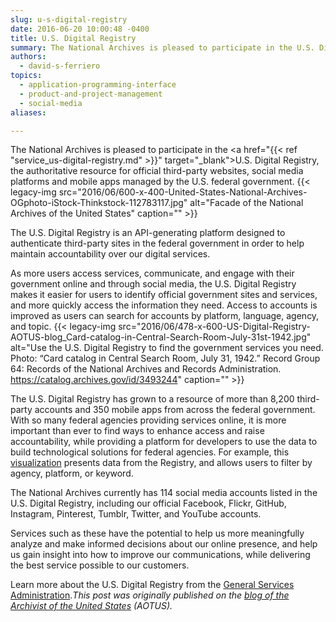 ```yaml
---
slug: u-s-digital-registry
date: 2016-06-20 10:00:48 -0400
title: U.S. Digital Registry
summary: The National Archives is pleased to participate in the U.S. Digital Registry, the authoritative resource for official third-party websites, social media platforms and mobile apps managed by the U.S. federal government. The U.S. Digital Registry is an API-generating platform designed to authenticate third-party sites in the federal government in order to help maintain accountability over
authors:
  - david-s-ferriero
topics:
  - application-programming-interface
  - product-and-project-management
  - social-media
aliases:

---
```


The National Archives is pleased to participate in the <a href="{{< ref "service_us-digital-registry.md" >}}" target="_blank">U.S. Digital Registry</a>, the authoritative resource for official third-party websites, social media platforms and mobile apps managed by the U.S. federal government. {{< legacy-img src="2016/06/600-x-400-United-States-National-Archives-OGphoto-iStock-Thinkstock-112783117.jpg" alt="Facade of the National Archives of the United States" caption="" >}} 

The U.S. Digital Registry is an API-generating platform designed to authenticate third-party sites in the federal government in order to help maintain accountability over our digital services.

As more users access services, communicate, and engage with their government online and through social media, the U.S. Digital Registry makes it easier for users to identify official government sites and services, and more quickly access the information they need. Access to accounts is improved as users can search for accounts by platform, language, agency, and topic. {{< legacy-img src="2016/06/478-x-600-US-Digital-Registry-AOTUS-blog_Card-catalog-in-Central-Search-Room-July-31st-1942.jpg" alt="Use the U.S. Digital Registry to find the government services you need. Photo: “Card catalog in Central Search Room, July 31, 1942.” Record Group 64: Records of the National Archives and Records Administration. https://catalog.archives.gov/id/3493244" caption="" >}} 

The U.S. Digital Registry has grown to a resource of more than 8,200 third-party accounts and 350 mobile apps from across the federal government. With so many federal agencies providing services online, it is more important than ever to find ways to enhance access and raise accountability, while providing a platform for developers to use the data to build technological solutions for federal agencies. For example, this <a href="https://public.tableau.com/profile/icf.information.insights#!/vizhome/GSASocialDigitalRegistryv2/FederalSocialMediaRegistry" target="_blank">visualization</a> presents data from the Registry, and allows users to filter by agency, platform, or keyword.

The National Archives currently has 114 social media accounts listed in the U.S. Digital Registry, including our official Facebook, Flickr, GitHub, Instagram, Pinterest, Tumblr, Twitter, and YouTube accounts.

Services such as these have the potential to help us more meaningfully analyze and make informed decisions about our online presence, and help us gain insight into how to improve our communications, while delivering the best service possible to our customers.

Learn more about the U.S. Digital Registry from the <a href="https://medium.com/@GeneralServicesAdministration/new-u-s-digital-registry-authenticates-official-public-service-accounts-1f8120d67976#.bdcj1kt2e" target="_blank">General Services Administration</a>._This post was originally published on the [blog of the Archivist of the United States](https://aotus.blogs.archives.gov/) (AOTUS)._